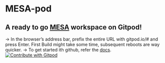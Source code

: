 # MESA-pod
## A ready to go [MESA](https://github.com/MESAHub/mesa) workspace on Gitpod! 
-> In the browser’s address bar, prefix the entire URL with gitpod.io/# and press Enter. First Build might take some time, subsequent reboots are way quicker. 
-> To get started ith github, refer the [docs](https://www.gitpod.io/docs/introduction/getting-started).
<a href="https://gitpod.io/#<your-repository-url>">
  <img
    src="https://img.shields.io/badge/Contribute%20with-Gitpod-908a85?logo=gitpod"
    alt="Contribute with Gitpod"
  />
</a>
